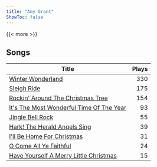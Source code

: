 ```yaml
---
title: "Amy Grant"
ShowToc: false
---
```


{{< more >}}

## Songs
Title | Plays 
----- | -----: 
[Winter Wonderland](/songs/winter-wonderland) | 330
[Sleigh Ride](/songs/sleigh-ride) | 175
[Rockin' Around The Christmas Tree](/songs/rockin-around-the-christmas-tree) | 154
[It's The Most Wonderful Time Of The Year](/songs/its-the-most-wonderful-time-of-the-year) | 93
[Jingle Bell Rock](/songs/jingle-bell-rock) | 55
[Hark! The Herald Angels Sing](/songs/hark-the-herald-angels-sing) | 39
[I'll Be Home For Christmas](/songs/ill-be-home-for-christmas) | 31
[O Come All Ye Faithful](/songs/o-come-all-ye-faithful) | 24
[Have Yourself A Merry Little Christmas](/songs/have-yourself-a-merry-little-christmas) | 15

